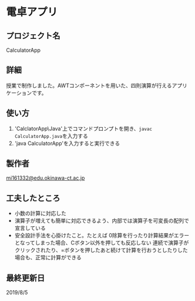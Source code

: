 # 電卓アプリ

## プロジェクト名

CalculatorApp

## 詳細

授業で制作しました。AWTコンポーネントを用いた、四則演算が行えるアプリケーションです。

## 使い方

1. 'CalclatorApp\Java'上でコマンドプロンプトを開き、`javac CalculatorApp.java`を入力する
2. 'java CalculatorApp'を入力すると実行できる

## 製作者

mi161332@edu.okinawa-ct.ac.jp

## 工夫したところ

- 小数の計算に対応した
- 演算子が増えても簡単に対応できるよう、内部では演算子を可変長の配列で宣言している
- 安全設計手法を心掛けたこと。たとえば
    0除算を行ったり計算結果がエラーとなってしまった場合、Cボタン以外を押しても反応しない
    連続で演算子がクリックされたり、=ボタンを押したあと続けて計算を行おうとしたりした場合も、正常に計算ができる

## 最終更新日

2019/8/5